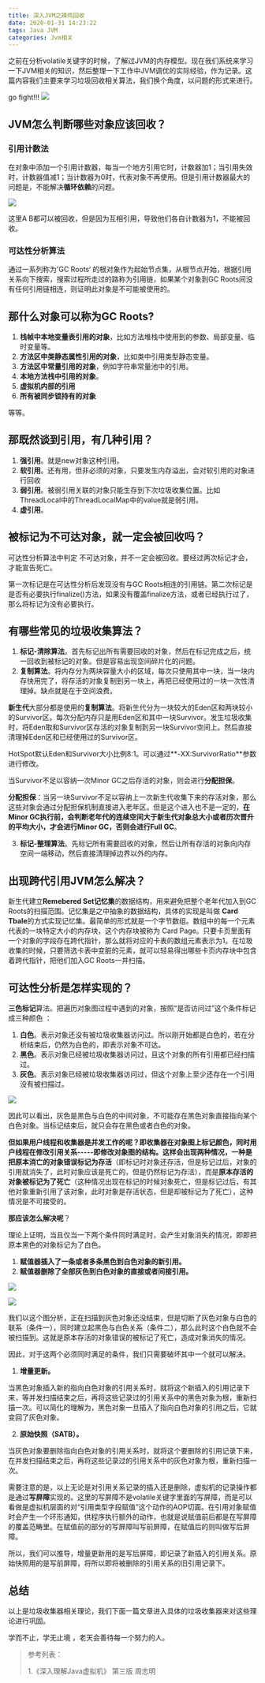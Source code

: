 ```yaml
---
title: 深入JVM之辣鸡回收
date: 2020-01-31 14:23:22
tags: Java JVM
categories: Jvm相关
---
```


之前在分析volatile关键字的时候，了解过JVM的内存模型。现在我们系统来学习一下JVM相关的知识，然后整理一下工作中JVM调优的实际经验，作为记录。这篇内容我们主要来学习垃圾回收相关算法，我们换个角度，以问题的形式来进行。

go fight!!! ![](jvm1/00F2E65F.png)

<!-- more -->

## JVM怎么判断哪些对象应该回收？

### 引用计数法

在对象中添加一个引用计数器，每当一个地方引用它时，计数器加1；当引用失效时，计数器值减1；当计数器为0时，代表对象不再使用。但是引用计数器最大的问题是，不能解决**循环依赖**的问题。

![](jvm1/image-20200501152633887.png)

这里A B都可以被回收，但是因为互相引用，导致他们各自计数器为1，不能被回收。

### 可达性分析算法

通过一系列称为'GC Roots‘ 的根对象作为起始节点集，从根节点开始，根据引用关系向下搜索，搜索过程所走过的路称为引用链，如果某个对象到GC Roots间没有任何引用链相连，则证明此对象是不可能被使用的。

## 那什么对象可以称为GC Roots?

1. **栈帧中本地变量表引用的对象**，比如方法堆栈中使用到的参数、局部变量、临时变量等。
2. **方法区中类静态属性引用的对象**，比如类中引用类型静态变量。
3. **方法区中常量引用的对象**，例如字符串常量池中的引用。
4. **本地方法栈中引用的对象**。
5. **虚拟机内部的引用**
6. **所有被同步锁持有的对象**

等等。

## 那既然谈到引用，有几种引用？

1. **强引用**。就是new对象这种引用。
2. **软引用**。还有用，但非必须的对象，只要发生内存溢出，会对软引用的对象进行回收
3. **弱引用**。被弱引用关联的对象只能生存到下次垃圾收集位置。比如 ThreadLocal中的ThreadLocalMap中的value就是弱引用。
4. **虚引用**。

## 被标记为不可达对象，就一定会被回收吗？

可达性分析算法中判定 不可达对象，并不一定会被回收。要经过两次标记才会，才能宣告死亡。

第一次标记是在可达性分析后发现没有与GC Roots相连的引用链。第二次标记是是否有必要执行finalize()方法，如果没有覆盖finalize方法，或者已经执行过了，那么将标记为没有必要执行。

## 有哪些常见的垃圾收集算法？

1. **标记-清除算法**。首先标记出所有需要回收的对象，然后在标记完成之后，统一回收到被标记的对象。但是容易出现空间碎片化的问题。
2. **复制算法**。将内存分为两块容量大小的区域，每次只使用其中一块，当一块内存快用完了，将存活的对象复制到另一块上，再把已经使用过的一块一次性清理掉。缺点就是在于空间浪费。

**新生代**大部分都是使用的**复制算法**。将新生代分为一块较大的Eden区和两块较小的Survivor区。每次分配内存只是用Eden区和其中一块Survivor。发生垃圾收集时，将Eden取和Survivor区存活的对象复制到另一块Survivor空间上。然后直接清理掉Eden区和已经使用过的Survivor区。

HotSpot默认Eden和Survivor大小比例8:1。可以通过**-XX:SurvivorRatio**参数进行修改。

当Survivor不足以容纳一次Minor GC之后存活的对象，则会进行**分配担保**。

**分配担保**：当另一块Survivor不足以容纳上一次新生代收集下来的存活对象，那么这些对象会通过分配担保机制直接进入老年区。但是这个进入也不是一定的，**在Minor GC执行前，会判断老年代的连续空间大于新生代对象总大小或者历次晋升的平均大小，才会进行Minor GC，否则会进行Full GC**。

3. **标记-整理算法**。先标记所有需要回收的对象，然后让所有存活的对象向内存空间一端移动，然后直接清理掉边界以外的内存。

## 出现跨代引用JVM怎么解决？

新生代建立**Remebered Set记忆集**的数据结构，用来避免把整个老年代加入到GC Roots的扫描范围。记忆集是之中抽象的数据结构，具体的实现是叫做 **Card Tbale**的方式实现记忆集。最简单的形式就是一个字节数组。数组中的每一个元素代表的一块特定大小的内存块，这个内存块被称为 Card Page。只要卡页里面有一个对象的字段存在跨代指针，那么就将对应的卡表的数组元素表示为1。在垃圾收集的时候，只要筛选卡表中变脏的元素，就可以轻易得出哪些卡页内存块中包含着跨代指针，把他们加入GC Roots一并扫描。

## 可达性分析是怎样实现的？

**三色标记**算法。把遍历对象图过程中遇到的对象，按照“是否访问过”这个条件标记成三种颜色 ：

1. **白色**。表示对象还没有被垃圾收集器访问过。所以刚开始都是白色的，若在分析结束后，仍然为白色的，即表示对象不可达。
2. **黑色**。表示对象已经被垃圾收集器访问过，且这个对象的所有引用都已经扫描过。
3. **灰色**。表示对象已经被垃圾收集器访问过，但这个对象上至少还存在一个引用没有被扫描过。

![](jvm1/image-20200501173048704.png)

因此可以看出，灰色是黑色与白色的中间对象，不可能存在黑色对象直接指向某个白色对象。当标记结束后，就只会存在黑色或者白色的对象。

**但如果用户线程和收集器是并发工作的呢？**即收集器在对象图上标记颜色，同时用户线程在修改引用关系-----即修改对象图的结构。这样会出现两种情况，一种是把**原本消亡的对象错误标记为存活**（即标记时对象还存活，但是标记过后，对象的引用就消失了，此时对象应该是死亡的，但是仍然标记为存活），而是**原本存活的对象被标记为了死亡**（这种情况出现在标记的时候对象死亡，但是标记过后，有其他对象重新引用了该对象，此时对象是存活状态，但是却被标记为了死亡），这种情况是不可接受的。

**那应该怎么解决呢**？

理论上证明，当且仅当一下两个条件同时满足时，会产生对象消失的情况，即即把原本黑色的对象标记为了白色。

1. **赋值器插入了一条或者多条黑色到白色对象的新引用。**
2. **赋值器删除了全部灰色到白色对象的直接或者间接引用。**

![](jvm1/image-20200501175338302.png)

![](jvm1/image-20200501175228964.png)

我们以这个图分析，正在扫描到灰色对象还没结束，但是切断了灰色对象与白色的联系（条件一），同时建立起黑色与白色关系（条件二），那么此时这个白色就不会被扫描到。这就是原本存活的对象错误的被标记了死亡，造成对象消失的情况。

因此，对于这两个必须同时满足的条件，我们只需要破坏其中一个就可以解决。

1. **增量更新。**

当黑色对象插入新的指向白色对象的引用关系时，就将这个新插入的引用记录下来，等并发扫描结束之后，再将这些记录过的引用关系中的黑色对象为根，重新扫描一次。可以简化的理解为，黑色对象一旦插入了指向白色对象的引用之后，它就变回了灰色对象。

2. **原始快照（SATB）。**

当灰色对象要删除指向白色对象的引用关系时，就将这个要删除的引用记录下来，在并发扫描结束之后，再将这些记录过的引用关系中的灰色对象为根，重新扫描一次。

需要注意的是，以上无论是对引用关系记录的插入还是删除，虚拟机的记录操作都是通过**写屏障**实现的。这里的写屏障不是volatile关键字里面的写屏障，而是可以看做是虚拟机层面的对“引用类型字段赋值”这个动作的AOP切面。在引用对象赋值时会产生一个环形通知，供程序执行额外的动作，也就是说赋值前后都是在写屏障的覆盖范畴里。在赋值前的部分的写屏障叫写前屏障，在赋值后的则叫做写后屏障。

所以，我们可以推导，增量更新用的是写后屏障，即记录了新插入的引用关系。原始快照用的是写前屏障，将所以即将被删除的引用关系的旧引用记录下。

## 总结

以上是垃圾收集器相关理论，我们下面一篇文章进入具体的垃圾收集器来对这些理论进行巩固。

学而不止，学无止境 ，老天会善待每一个努力的人。



>参考列表：
>
>1.《深入理解Java虚拟机》 第三版 周志明